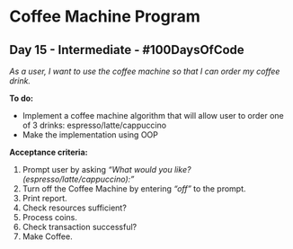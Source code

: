 # Coffee Machine Program
## Day 15 - Intermediate - \#100DaysOfCode

*As a user, I want to use the coffee machine so that I can order my coffee drink.*

**To do:**
* Implement a coffee machine algorithm that will allow user to order one of 3 drinks: espresso/latte/cappuccino
* Make the implementation using OOP

**Acceptance criteria:**
1. Prompt user by asking *“What would you like? (espresso/latte/cappuccino):”*
2. Turn off the Coffee Machine by entering *“off”* to the prompt.
3. Print report.
4. Check resources sufficient?
5. Process coins.
6. Check transaction successful?
7. Make Coffee.
